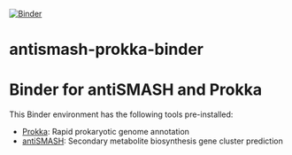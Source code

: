 [![Binder](https://mybinder.org/badge_logo.svg)](https://mybinder.org/v2/gh/https://mybinder.org/v2/gh/YOUR_USERNAME/antismash-prokka-binder/HEAD/HEAD)
# antismash-prokka-binder
# Binder for antiSMASH and Prokka

This Binder environment has the following tools pre-installed:

- [Prokka](https://github.com/tseemann/prokka): Rapid prokaryotic genome annotation
- [antiSMASH](https://antismash.secondarymetabolites.org): Secondary metabolite biosynthesis gene cluster prediction

